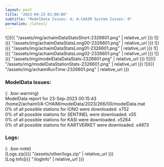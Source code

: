 ```yaml
---
layout: post
title: "2023-09-23 01:00:00"
subtitle: "ModelData Issues: 4; A-CHAIM System Issues: 0"
permalink: /latest/
---
```


![]({{ "/assets/img/achaimDataStatsShort-2326601.png" | relative_url }})
![]({{ "/assets/img/achaimDataStatsLong00-2326601.png" | relative_url }})
![]({{ "/assets/img/achaimDataStatsLong01-2326601.png" | relative_url }})
![]({{ "/assets/img/achaimDataStatsLong02-2326601.png" | relative_url }})
![]({{ "/assets/img/modelDataDataStats-2326601.png" | relative_url }})
![]({{ "/assets/img/modelDataStationStats-2326601.png" | relative_url }})
![]({{ "/assets/img/achaimRunTime-2326601.png" | relative_url }})


### ModelData Issues:  
  
{: .box-warning}  
 ModelData report for 23-Sep-2023 00:15:43   
 /home2/achaim1/A-CHAIM/modelData/2023/266/00/modelData.mat   
 0% of all possible stations for IONO were downloaded. x752   
 0% of all possible stations for SENTINEL were downloaded. x55   
 0% of all possible stations for KASI were downloaded. x5264   
 0% of all possible stations for KARTVERKET were downloaded. x4973   
  


### Logs:  
  
{: .box-note}  
[Logs.zip]({{ "/assets/other/logs.zip" | relative_url }})  
[Log Info]({{ "/logInfo" | relative_url }})  
